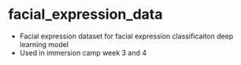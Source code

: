 # facial_expression_data
- Facial expression dataset for facial expression classificaiton deep learning model
- Used in immersion camp week 3 and 4
